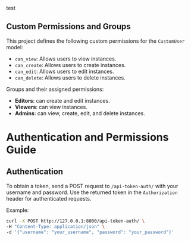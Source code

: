 test

## Custom Permissions and Groups

This project defines the following custom permissions for the `CustomUser` model:
- `can_view`: Allows users to view instances.
- `can_create`: Allows users to create instances.
- `can_edit`: Allows users to edit instances.
- `can_delete`: Allows users to delete instances.

Groups and their assigned permissions:
- **Editors**: can create and edit instances.
- **Viewers**: can view instances.
- **Admins**: can view, create, edit, and delete instances.


# Authentication and Permissions Guide

## Authentication
To obtain a token, send a POST request to `/api-token-auth/` with your username and password. Use the returned token in the `Authorization` header for authenticated requests.

Example:
```bash
curl -X POST http://127.0.0.1:8000/api-token-auth/ \
-H "Content-Type: application/json" \
-d '{"username": "your_username", "password": "your_password"}'
